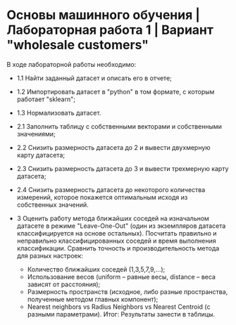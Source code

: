 # Основы машинного обучения | Лабораторная работа 1 | Вариант "wholesale customers"

В ходе лабораторной работы необходимо:
- 1.1 Найти заданный датасет и описать его в отчете;
- 1.2 Импортировать датасет в "python" в том формате, с которым работает "sklearn";
- 1.3 Нормализовать датасет.

- 2.1 Заполнить таблицу с собственными векторами и собственными значениями;
- 2.2 Снизить размерность датасета до 2 и вывести двухмерную карту датасета;
- 2.3 Снизить размерность датасета до 3 и вывести трехмерную карту датасета;
- 2.4 Снизить размерность датасета до некоторого количества измерений, которое покажется оптимальным исходя из собственных значений.

- 3   Оценить работу метода ближайших соседей на изначальном датасете в режиме "Leave-One-Out" (один из экземпляров датасета классифицируется на основе остальных). Посчитать правильно и неправильно классифицированных соседей и время выполнения классификации. Сравнить точность и производительность метода для разных настроек:
    - Количество ближайших соседей (1,3,5,7,9,...);
    - Использование весов (uniform – равные весы, distance – веса зависят от расстояния);
    - Размерность пространств (исходное, либо разные пространства, полученные методом главных компонент);
    - Nearest neighbors vs Radius Neighbors vs Nearest Centroid (с разными параметрами).
Итог: Результаты занести в таблицы.
